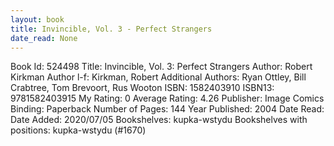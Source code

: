 ```yaml
---
layout: book
title: Invincible, Vol. 3 - Perfect Strangers
date_read: None
---
```


Book Id: 524498
Title: Invincible, Vol. 3: Perfect Strangers
Author: Robert Kirkman
Author l-f: Kirkman, Robert
Additional Authors: Ryan Ottley, Bill Crabtree, Tom Brevoort, Rus Wooton
ISBN: 1582403910
ISBN13: 9781582403915
My Rating: 0
Average Rating: 4.26
Publisher: Image Comics
Binding: Paperback
Number of Pages: 144
Year Published: 2004
Date Read: 
Date Added: 2020/07/05
Bookshelves: kupka-wstydu
Bookshelves with positions: kupka-wstydu (#1670)

